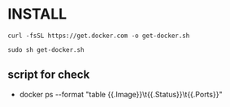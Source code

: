 # INSTALL

`curl -fsSL https://get.docker.com -o get-docker.sh`

`sudo sh get-docker.sh`


## script for check
- docker ps --format "table {{.Image}}\t{{.Status}}\t{{.Ports}}"
